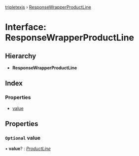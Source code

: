 [tripletexjs](../README.md) › [ResponseWrapperProductLine](responsewrapperproductline.md)

# Interface: ResponseWrapperProductLine

## Hierarchy

* **ResponseWrapperProductLine**

## Index

### Properties

* [value](responsewrapperproductline.md#optional-value)

## Properties

### `Optional` value

• **value**? : *[ProductLine](productline.md)*
